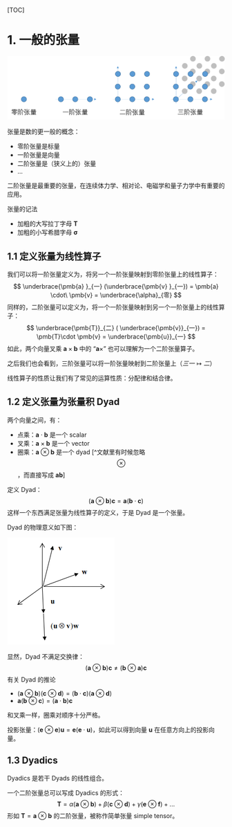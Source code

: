 [TOC]

# 1. 一般的张量

![](..\picture\10.png)

张量是数的更一般的概念：

- 零阶张量是标量
- 一阶张量是向量
- 二阶张量是（狭义上的）张量
- ...

二阶张量是最重要的张量，在连续体力学、相对论、电磁学和量子力学中有重要的应用。

张量的记法

- 加粗的大写拉丁字母 $\pmb{T}$
- 加粗的小写希腊字母 $\pmb{\sigma}$

## 1.1 定义张量为线性算子

我们可以将一阶张量定义为，将另一个一阶张量映射到零阶张量上的线性算子：
$$
\underbrace{\pmb{a} }_{一}
(\underbrace{\pmb{v} }_{一})
= \pmb{a}
\cdot\ 
\pmb{v} 
= \underbrace{\alpha}_{零}
$$
同样的，二阶张量可以定义为，将一个一阶张量映射到另一个一阶张量上的线性算子：
$$
\underbrace{\pmb{T}}_{二}
( \underbrace{\pmb{v}}_{一}) 
= \pmb{T}\cdot \pmb{v}
= \underbrace{\pmb{u}}_{一}
$$
如此，两个向量叉乘 $\pmb{a} \times \pmb{b}$ 中的 “$\pmb{a} \times$” 也可以理解为一个二阶张量算子。

之后我们也会看到，三阶张量可以将一阶张量映射到二阶张量上（$三 一 \mapsto 二$）

线性算子的性质让我们有了常见的运算性质：分配律和结合律。

## 1.2 定义张量为张量积 Dyad

两个向量之间，有：

- 点乘：$\pmb{a} \cdot \pmb{b}$   是一个 scalar
- 叉乘：$\pmb{a} \times \pmb{b}$ 是一个 vector
- 圈乘：$\pmb{a}\otimes \pmb{b}$ 是一个 dyad [^文献里有时候忽略 $$\otimes$$，而直接写成 $\pmb{a}\pmb{b}$]

定义 Dyad：
$$
(\pmb{a} \otimes \pmb{b})\pmb{c}
=\pmb{a}(\pmb{b}\cdot \pmb{c})
$$
这样一个东西满足张量为线性算子的定义，于是 Dyad 是一个张量。

Dyad 的物理意义如下图：

![](..\picture\11.png)

显然，Dyad 不满足交换律：
$$
(\pmb{a} \otimes \pmb{b})\pmb{c} 
\neq
(\pmb{b} \otimes \pmb{a})\pmb{c} 
$$
有关 Dyad 的推论

- $(\pmb{a}\otimes\pmb{b})(\pmb{c}\otimes\pmb{d})=(\pmb{b}\cdot\pmb{c})(\pmb{a}\otimes\pmb{d})$
- $\pmb{a}(\pmb{b}\otimes\pmb{c}) = (\pmb{a}\cdot \pmb{b})\pmb{c}$

和叉乘一样，圈乘对顺序十分严格。

投影张量：$(\pmb{e}\otimes\pmb{e})\pmb{u}=\pmb{e}(\pmb{e}\cdot\pmb{u})$，如此可以得到向量 $\pmb{u}$ 在任意方向上的投影向量。

## 1.3 Dyadics

Dyadics 是若干 Dyads 的线性组合。

一个二阶张量总可以写成 Dyadics 的形式：
$$
\pmb{T} = \alpha(\pmb{a}\otimes\pmb{b}) + \beta(\pmb{c}\otimes\pmb{d}) + \gamma(\pmb{e}\otimes\pmb{f}) + ...
$$
形如 $\pmb{T} = \pmb{a} \otimes \pmb{b}$ 的二阶张量，被称作简单张量 simple tensor。





